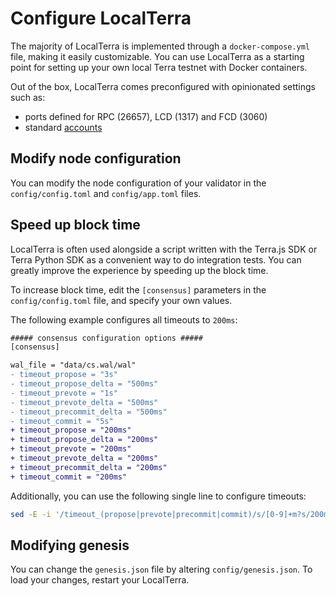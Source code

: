 # Configure LocalTerra

The majority of LocalTerra is implemented through a `docker-compose.yml` file, making it easily customizable. You can use LocalTerra as a starting point for setting up your own local Terra testnet with Docker containers.

Out of the box, LocalTerra comes preconfigured with opinionated settings such as:

- ports defined for RPC (26657), LCD (1317) and FCD (3060)
- standard [accounts](accounts.md)

## Modify node configuration

You can modify the node configuration of your validator in the `config/config.toml` and `config/app.toml` files.

## Speed up block time

LocalTerra is often used alongside a script written with the Terra.js SDK or Terra Python SDK as a convenient way to do integration tests. You can greatly improve the experience by speeding up the block time.

To increase block time, edit the `[consensus]` parameters in the `config/config.toml` file, and specify your own values.

The following example configures all timeouts to `200ms`:

```diff
##### consensus configuration options #####
[consensus]

wal_file = "data/cs.wal/wal"
- timeout_propose = "3s"
- timeout_propose_delta = "500ms"
- timeout_prevote = "1s"
- timeout_prevote_delta = "500ms"
- timeout_precommit_delta = "500ms"
- timeout_commit = "5s"
+ timeout_propose = "200ms"
+ timeout_propose_delta = "200ms"
+ timeout_prevote = "200ms"
+ timeout_prevote_delta = "200ms"
+ timeout_precommit_delta = "200ms"
+ timeout_commit = "200ms"
```

Additionally, you can use the following single line to configure timeouts:

```sh
sed -E -i '/timeout_(propose|prevote|precommit|commit)/s/[0-9]+m?s/200ms/' config/config.toml
```

## Modifying genesis

You can change the `genesis.json` file by altering `config/genesis.json`. To load your changes, restart your LocalTerra.

